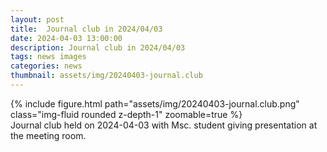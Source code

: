 ```yaml
---
layout: post
title:  Journal club in 2024/04/03
date: 2024-04-03 13:00:00
description: Journal club in 2024/04/03
tags: news images
categories: news
thumbnail: assets/img/20240403-journal.club
---
```




<div class="row mt-3">
    <div class="offset-sm-3 col-sm-6 mt-3 mt-md-0">
        {% include figure.html path="assets/img/20240403-journal.club.png" class="img-fluid rounded z-depth-1" zoomable=true %}
    </div>
</div>
<div class="caption">
    Journal club held on 2024-04-03 with Msc. student giving presentation at the meeting room.
</div>
